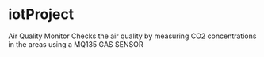 # iotProject
Air Quality Monitor
Checks the air quality by measuring CO2 concentrations in the areas using a MQ135 GAS SENSOR
